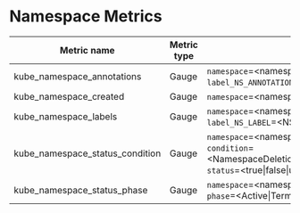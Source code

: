 # Namespace Metrics

| Metric name| Metric type | Labels/tags | Status |
| ---------- | ----------- | ----------- | ----------- |
| kube_namespace_annotations | Gauge | `namespace`=&lt;namespace-name&gt; <br> `label_NS_ANNOTATION`=&lt;NS_ANNOTATION&gt;  | STABLE |
| kube_namespace_created | Gauge | `namespace`=&lt;namespace-name&gt; | STABLE |
| kube_namespace_labels | Gauge | `namespace`=&lt;namespace-name&gt; <br> `label_NS_LABEL`=&lt;NS_LABEL&gt; | STABLE |
| kube_namespace_status_condition | Gauge | `namespace`=&lt;namespace-name&gt; <br> `condition`=&lt;NamespaceDeletionDiscoveryFailure\|NamespaceDeletionContentFailure\|NamespaceDeletionGroupVersionParsingFailure&gt;  <br> `status`=&lt;true\|false\|unknown&gt; | EXPERIMENTAL |
| kube_namespace_status_phase| Gauge | `namespace`=&lt;namespace-name&gt; <br> `phase`=&lt;Active\|Terminating&gt; | STABLE |
